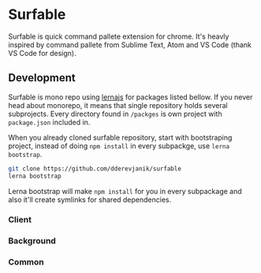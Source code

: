 # Surfable

Surfable is quick command pallete extension for chrome. It's heavly inspired
by command pallete from Sublime Text, Atom and VS Code (thank VS Code for design).

## Development

Surfable is mono repo using [lernajs](https://github.com/lerna/lerna) for packages
listed bellow. If you never head about monorepo, it means that single repository
holds several subprojects. Every directory found in `/packges` is own project with
`package.json` included in.

When you already cloned surfable repository, start with bootstraping project, instead
of doing `npm install` in every subpackge, use `lerna bootstrap`.

```bash
git clone https://github.com/dderevjanik/surfable
lerna bootstrap
```

Lerna bootstrap will make `npm install` for you in every subpackage and also it'll
create symlinks for shared dependencies.

### Client

### Background

### Common
